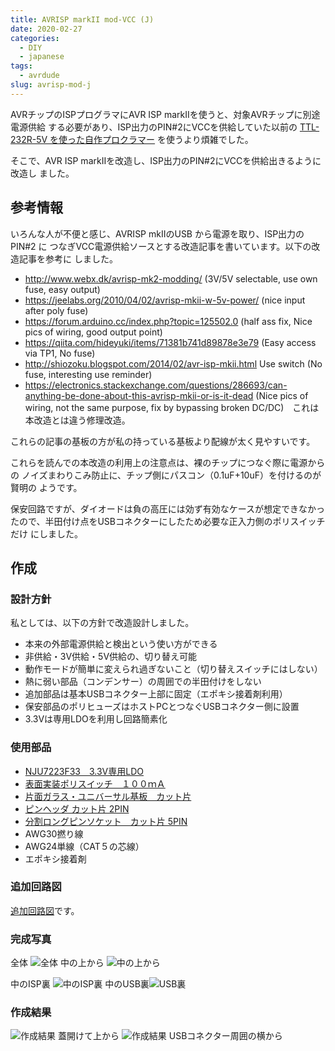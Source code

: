 ```yaml
---
title: AVRISP markII mod-VCC (J)
date: 2020-02-27
categories:
  - DIY
  - japanese
tags:
  - avrdude
slug: avrisp-mod-j
---
```


AVRチップのISPプログラマにAVR ISP markIIを使うと、対象AVRチップに別途電源供給
する必要があり、ISP出力のPIN#2にVCCを供給していた以前の
[TTL-232R-5V を使った自作プロクラマー](https://github.com/osamuaoki/avrdude-friend)
を使うより煩雑でした。

そこで、AVR ISP markIIを改造し、ISP出力のPIN#2にVCCを供給出きるように改造し
ました。


## 参考情報

いろんな人が不便と感じ、AVRISP mkIIのUSB から電源を取り、ISP出力のPIN#2 に
つなぎVCC電源供給ソースとする改造記事を書いています。以下の改造記事を参考に
しました。

* http://www.webx.dk/avrisp-mk2-modding/ (3V/5V selectable, use own fuse, easy output)
* https://jeelabs.org/2010/04/02/avrisp-mkii-w-5v-power/ (nice input after poly fuse)
* https://forum.arduino.cc/index.php?topic=125502.0 (half ass fix, Nice pics of
  wiring, good output point)
* https://qiita.com/hideyuki/items/71381b741d89878e3e79 (Easy access via TP1, No fuse)
* http://shiozoku.blogspot.com/2014/02/avr-isp-mkii.html Use switch (No fuse,
  interesting use reminder)
* https://electronics.stackexchange.com/questions/286693/can-anything-be-done-about-this-avrisp-mkii-or-is-it-dead
  (Nice pics of wiring, not the same purpose, fix by bypassing broken
  DC/DC)　これは本改造とは違う修理改造。

これらの記事の基板の方が私の持っている基板より配線が太く見やすいです。

これらを読んでの本改造の利用上の注意点は、裸のチップにつなぐ際に電源からの
ノイズまわりこみ防止に、チップ側にパスコン（0.1uF+10uF）を付けるのが賢明の
ようです。

保安回路ですが、ダイオードは負の高圧には効ず有効なケースが想定できなかっ
たので、半田付け点をUSBコネクターにしたため必要な正入力側のポリスイッチだけ
にしました。

## 作成

### 設計方針

私としては、以下の方針で改造設計しました。

* 本来の外部電源供給と検出という使い方ができる
* 非供給・3V供給・5V供給の、切り替え可能
* 動作モードが簡単に変えられ過ぎないこと（切り替えスイッチにはしない）
* 熱に弱い部品（コンデンサー）の周囲での半田付けをしない
* 追加部品は基本USBコネクター上部に固定（エポキシ接着剤利用）
* 保安部品のポリヒューズはホストPCとつなぐUSBコネクター側に設置
* 3.3Vは専用LDOを利用し回路簡素化

### 使用部品

* [NJU7223F33　3.3V専用LDO](http://akizukidenshi.com/catalog/g/gI-00432/)
* [表面実装ポリスイッチ　１００ｍＡ](http://akizukidenshi.com/catalog/g/gP-01316/)
* [片面ガラス・ユニバーサル基板　カット片](http://akizukidenshi.com/catalog/g/gP-00517/)
* [ピンヘッダ カット片 2PIN](http://akizukidenshi.com/catalog/g/gC-00167/)
* [分割ロングピンソケット　カット片 5PIN](http://akizukidenshi.com/catalog/g/gC-05779/)
* AWG30撚り線
* AWG24単線（CAT５の芯線）
* エポキシ接着剤


### 追加回路図

[追加回路図](/img/avrisp2_mod.pdf)です。

### 完成写真

全体 ![全体](/img/AVRISP-mod.jpg)
中の上から ![中の上から](/img/AVRISP-mod-top.jpg)

中のISP裏 ![中のISP裏](/img/AVRISP-mod-isp.jpg)
中のUSB裏![USB裏](/img/AVRISP-mod-usb.jpg)

### 作成結果

![作成結果 蓋開けて上から](/img/avrisp2_mod1.jpeg)
![作成結果 USBコネクター周囲の横から](/img/avrisp2_mod2.jpeg)

<!-- vim: se ai tw=79: -->
